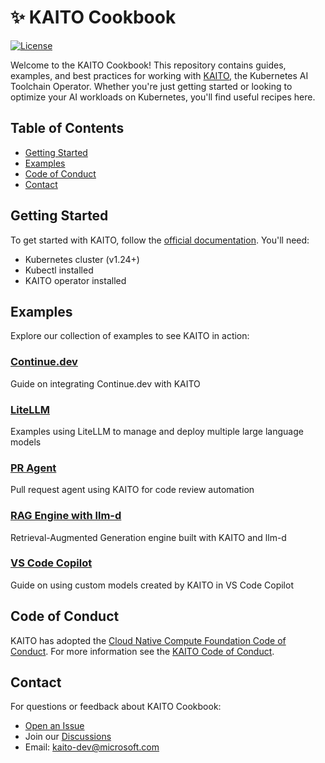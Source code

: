 # ✨ KAITO Cookbook

[![License](https://img.shields.io/badge/License-Apache%202.0-blue.svg)](https://opensource.org/licenses/Apache-2.0)

Welcome to the KAITO Cookbook! This repository contains guides, examples, and best practices for working with [KAITO](https://github.com/kaito-project/kaito), the Kubernetes AI Toolchain Operator. Whether you're just getting started or looking to optimize your AI workloads on Kubernetes, you'll find useful recipes here.

## Table of Contents
- [Getting Started](#getting-started)
- [Examples](#examples)
- [Code of Conduct](#code-of-conduct)
- [Contact](#contact)

## Getting Started

To get started with KAITO, follow the [official documentation](https://kaito-project.github.io/kaito/docs/). You'll need:

- Kubernetes cluster (v1.24+)
- Kubectl installed
- KAITO operator installed

## Examples

Explore our collection of examples to see KAITO in action:

### [Continue.dev](./examples/continue.dev)
Guide on integrating Continue.dev with KAITO

### [LiteLLM](./examples/litellm)
Examples using LiteLLM to manage and deploy multiple large language models

### [PR Agent](./examples/pr-agent)
Pull request agent using KAITO for code review automation

### [RAG Engine with llm-d](./examples/ragengine-llm-d)
Retrieval-Augmented Generation engine built with KAITO and llm-d

### [VS Code Copilot](./examples/vscode-copilot)
Guide on using custom models created by KAITO in VS Code Copilot

## Code of Conduct

KAITO has adopted the [Cloud Native Compute Foundation Code of Conduct](https://github.com/cncf/foundation/blob/main/code-of-conduct.md). For more information see the [KAITO Code of Conduct](CODE_OF_CONDUCT.md).

## Contact

For questions or feedback about KAITO Cookbook:

- [Open an Issue](https://github.com/kaito-project/kaito-cookbook/issues)
- Join our [Discussions](https://github.com/kaito-project/kaito/discussions)
- Email: kaito-dev@microsoft.com

